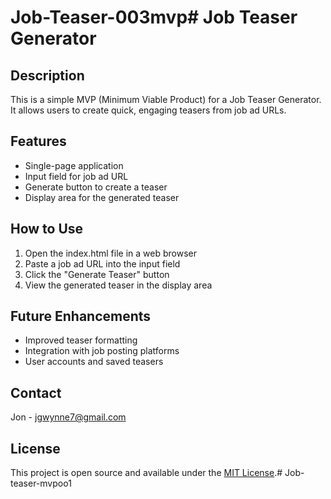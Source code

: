 # Job-Teaser-003mvp# Job Teaser Generator

## Description
This is a simple MVP (Minimum Viable Product) for a Job Teaser Generator. It allows users to create quick, engaging teasers from job ad URLs.

## Features
- Single-page application
- Input field for job ad URL
- Generate button to create a teaser
- Display area for the generated teaser

## How to Use
1. Open the index.html file in a web browser
2. Paste a job ad URL into the input field
3. Click the "Generate Teaser" button
4. View the generated teaser in the display area

## Future Enhancements
- Improved teaser formatting
- Integration with job posting platforms
- User accounts and saved teasers

## Contact
Jon - jgwynne7@gmail.com

## License
This project is open source and available under the [MIT License](LICENSE).# Job-teaser-mvpoo1
